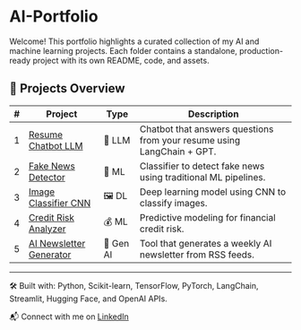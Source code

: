 # AI-Portfolio

Welcome! This portfolio highlights a curated collection of my AI and machine learning projects. Each folder contains a standalone, production-ready project with its own README, code, and assets.

## 📂 Projects Overview

| # | Project | Type | Description |
|--|---------|------|-------------|
| 1 | [Resume Chatbot LLM](./1_resume-chatbot-llm) | 🤖 LLM | Chatbot that answers questions from your resume using LangChain + GPT. |
| 2 | [Fake News Detector](./2_fake-news-detector) | 📰 ML | Classifier to detect fake news using traditional ML pipelines. |
| 3 | [Image Classifier CNN](./3_image-classifier-cnn) | 🖼️ DL | Deep learning model using CNN to classify images. |
| 4 | [Credit Risk Analyzer](./4_credit-risk-analyzer) | 💰 ML | Predictive modeling for financial credit risk. |
| 5 | [AI Newsletter Generator](./5_ai-newsletter-generator) | 🧠 Gen AI | Tool that generates a weekly AI newsletter from RSS feeds. |

---

🛠 Built with: Python, Scikit-learn, TensorFlow, PyTorch, LangChain, Streamlit, Hugging Face, and OpenAI APIs.

📬 Connect with me on [LinkedIn](https://www.linkedin.com/in/srikala-gangi-reddy/) 
